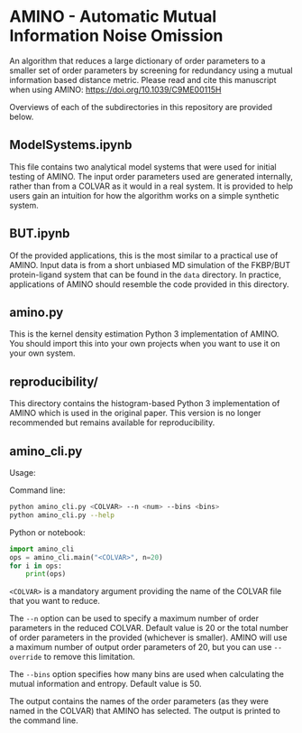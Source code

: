 # AMINO - Automatic Mutual Information Noise Omission
An algorithm that reduces a large dictionary of order parameters to a smaller set of order parameters by screening for redundancy using a mutual information based distance metric. Please read and cite this manuscript when using AMINO:
https://doi.org/10.1039/C9ME00115H

Overviews of each of the subdirectories in this repository are provided below.

## ModelSystems.ipynb

This file contains two analytical model systems that were used for initial testing of AMINO. The input order parameters used are generated internally, rather than from a COLVAR as it would in a real system. It is provided to help users gain an intuition for how the algorithm works on a simple synthetic system.

## BUT.ipynb

Of the provided applications, this is the most similar to a practical use of AMINO. Input data is from a short unbiased MD simulation of the FKBP/BUT protein-ligand system that can be found in the `data` directory. In practice, applications of AMINO should resemble the code provided in this directory.

## amino.py

This is the kernel density estimation Python 3 implementation of AMINO. You should import this into your own projects when you want to use it on your own system.

## reproducibility/

This directory contains the histogram-based Python 3 implementation of AMINO which is used in the original paper. This version is no longer recommended but remains available for reproducibility.

## amino_cli.py

Usage:

Command line:
```bash
python amino_cli.py <COLVAR> --n <num> --bins <bins>
python amino_cli.py --help
```

Python or notebook:
```python
import amino_cli
ops = amino_cli.main("<COLVAR>", n=20)
for i in ops:
    print(ops)
```

`<COLVAR>` is a mandatory argument providing the name of the COLVAR file that you want to reduce. 

The `--n` option can be used to specify a maximum number of order parameters in the reduced COLVAR. Default value is 20 or the total number of order parameters in the provided <COLVAR> (whichever is smaller). AMINO will use a maximum number of output order parameters of 20, but you can use `--override` to remove this limitation.

The `--bins` option specifies how many bins are used when calculating the mutual information and entropy. Default value is 50.

The output contains the names of the order parameters (as they were named in the COLVAR) that AMINO has selected. The output is printed to the command line.

